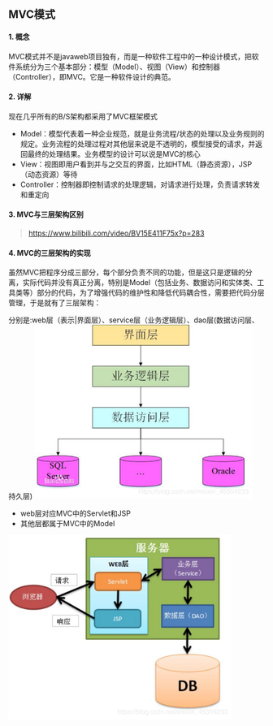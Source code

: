 ## MVC模式

#### 1. 概念

MVC模式并不是javaweb项目独有，而是一种软件工程中的一种设计模式，把软件系统分为三个基本部分：模型（Model）、视图（View）和控制器（Controller），即MVC。它是一种软件设计的典范。

#### 2. 详解

现在几乎所有的B/S架构都采用了MVC框架模式

- Model：模型代表着一种企业规范，就是业务流程/状态的处理以及业务规则的规定。业务流程的处理过程对其他层来说是不透明的，模型接受的请求，并返回最终的处理结果。业务模型的设计可以说是MVC的核心
- View：视图即用户看到并与之交互的界面，比如HTML（静态资源），JSP（动态资源）等待
- Controller：控制器即控制请求的处理逻辑，对请求进行处理，负责请求转发和重定向

#### 3. MVC与三层架构区别

> https://www.bilibili.com/video/BV15E411F75x?p=283

#### 4. MVC的三层架构的实现

虽然MVC把程序分成三部分，每个部分负责不同的功能，但是这只是逻辑的分离，实际代码并没有真正分离，特别是Model（包括业务、数据访问和实体类、工具类等）部分的代码，为了增强代码的维护性和降低代码耦合性，需要把代码分层管理，于是就有了三层架构：

分别是:web层（表示|界面层）、service层（业务逻辑层）、dao层(数据访问层、持久层)
<img src="image/MVC三层架构实现.png" style="zoom:80%;" />

- web层对应MVC中的Servlet和JSP
- 其他层都属于MVC中的Model

<img src="image/流程.png" style="zoom:80%;" />